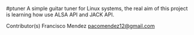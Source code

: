 #ptuner
A simple guitar tuner for Linux systems, the real aim of this project is learning how use ALSA API and JACK API.

Contributor(s)
Francisco Mendez <pacomendez12@gmail.com>
